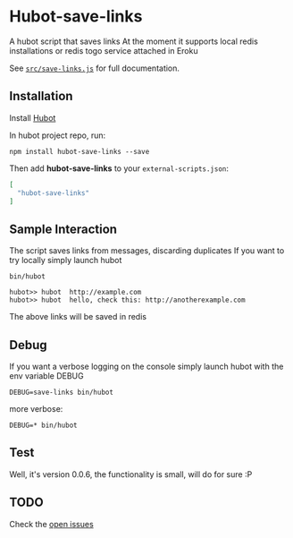 # Hubot-save-links

A hubot script that saves links
At the moment it supports local redis installations or redis togo service attached in Eroku

See [`src/save-links.js`](src/save-links.js) for full documentation.


## Installation

Install [Hubot](https://hubot.github.com/)

In hubot project repo, run:

`npm install hubot-save-links --save`

Then add **hubot-save-links** to your `external-scripts.json`:

```json
[
  "hubot-save-links"
]
```


## Sample Interaction

The script saves links from messages, discarding duplicates
If you want to try locally simply launch hubot
```
bin/hubot
```
```
hubot>> hubot  http://example.com
hubot>> hubot  hello, check this: http://anotherexample.com
```
The above links will be saved in redis


## Debug

If you want a verbose logging on the console simply launch hubot with the env variable 
DEBUG

```
DEBUG=save-links bin/hubot
```
more verbose:

```
DEBUG=* bin/hubot
```

## Test

Well, it's version 0.0.6, the functionality is small, will do for sure :P

## TODO

Check the [open issues](https://github.com/cirpo/hubot-save-links/issues)
